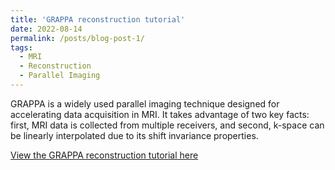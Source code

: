 ```yaml
---
title: 'GRAPPA reconstruction tutorial'
date: 2022-08-14
permalink: /posts/blog-post-1/
tags:
  - MRI
  - Reconstruction
  - Parallel Imaging
---
```


GRAPPA is a widely used parallel imaging technique designed for accelerating data acquisition in MRI. It takes advantage of two key facts: first, MRI data is collected from multiple receivers, and second, k-space can be linearly interpolated due to its shift invariance properties.

[View the GRAPPA reconstruction tutorial here](../notebooks/GRAPPA_demo.html)


